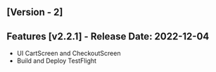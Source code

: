 
## [Version - 2]

##  Features [v2.2.1] - Release Date: 2022-12-04
- UI CartScreen and CheckoutScreen
- Build and Deploy TestFlight
